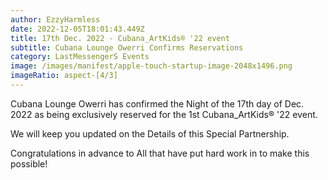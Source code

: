 ```yaml
---
author: EzzyHarmless
date: 2022-12-05T18:01:43.449Z
title: 17th Dec. 2022 - Cubana_ArtKids® '22 event
subtitle: Cubana Lounge Owerri Confirms Reservations
category: LastMessengerS Events
image: /images/manifest/apple-touch-startup-image-2048x1496.png
imageRatio: aspect-[4/3]
---
```

Cubana Lounge Owerri has confirmed the Night of the 17th day of Dec. 2022 as being exclusively reserved for the 1st Cubana_ArtKids® '22 event.

We will keep you updated on the Details of this Special Partnership.

Congratulations in advance to All that have put hard work in to make this possible!